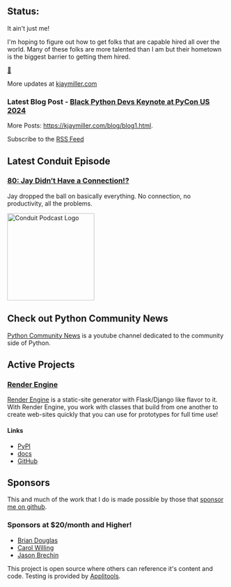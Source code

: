 ## Status:
<p>It ain't just me!</p>

<p>I'm hoping to figure out how to get folks that are capable hired all over the world. Many of these folks are more talented than I am but their hometown is the biggest barrier to getting them hired.</p>



<p><a href="https://www.youtube.com/clip/UgkxDbDzJIoWmOR1kw072kjI8Vq7gXnbP1nM">🔗</a></p>

More updates at [kjaymiller.com](https://kjaymiller.com/microblog/microblog)

### Latest Blog Post - [Black Python Devs Keynote at PyCon US 2024](https://kjaymiller.com/blog/black-python-devs-keynote-at-pycon-us-2024.html)

More Posts: <https://kjaymiller.com/blog/blog1.html>.

Subscribe to the [RSS Feed](https://kjaymiller.com/allposts.rss)


## Latest Conduit Episode
### [80: Jay Didn’t Have a Connection!?](http://relay.fm/conduit/80)
Jay dropped the ball on basically everything. No connection, no productivity, all the problems.

<img src="https://kjaymiller.s3-us-west-2.amazonaws.com/images/conduit_artwork.png" height="200" width="200" alt="Conduit Podcast Logo"/>

## Check out Python Community News
[Python Community News](https://youtube.com/@pycommunitynews) is a youtube channel dedicated to the community side of Python.

## Active Projects

### [Render Engine]
[Render Engine] is a static-site generator with Flask/Django like flavor to it.
With Render Engine, you work with classes that build from one another to create
web-sites quickly that you can use for prototypes for full time use!

#### Links
- [PyPI](https://pypi.org/project/render-engine)
- [docs](https://render-engine.readthedocs.io)
- [GitHub](https://github.com/kjaymiller/render_engine)

## Sponsors
This and much of the work that I do is made possible by those that [sponsor me
on github](https://github.com/sponsors/kjaymiller).

### Sponsors at $20/month and Higher!
- [Brian Douglas](https://github.com/bdougie)
- [Carol Willing](https://github.com/willingc)
- [Jason Brechin](https://github.com/brechin)


This project is open source where others can reference it's content and code. Testing is provided by [Applitools](https://www.applitools.com/).


[Render Engine]: https://render-engine.readthedocs.io